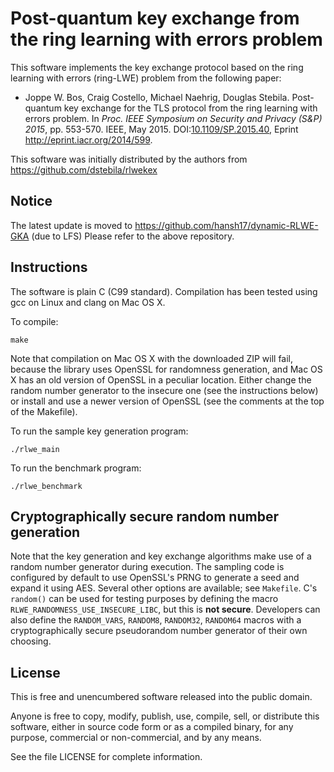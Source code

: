 Post-quantum key exchange from the ring learning with errors problem
====================================================================

This software implements the key exchange protocol based on the ring learning with errors (ring-LWE) problem from the following paper:

* Joppe W. Bos, Craig Costello, Michael Naehrig, Douglas Stebila. Post-quantum key exchange for the TLS protocol from the ring learning with errors problem. In *Proc. IEEE Symposium on Security and Privacy (S&P) 2015*, pp. 553-570. IEEE, May 2015. DOI:[10.1109/SP.2015.40](http://dx.doi.org/10.1109/SP.2015.40), Eprint <http://eprint.iacr.org/2014/599>.

This software was initially distributed by the authors from <https://github.com/dstebila/rlwekex>


Notice
------------
The latest update is moved to https://github.com/hansh17/dynamic-RLWE-GKA (due to LFS)
Please refer to the above repository.

Instructions
------------
The software is plain C (C99 standard).  Compilation has been tested using gcc on Linux and clang on Mac OS X.

To compile:

	make

Note that compilation on Mac OS X with the downloaded ZIP will fail, because the library uses OpenSSL for randomness generation, and Mac OS X has an old version of OpenSSL in a peculiar location.  Either change the random number generator to the insecure one (see the instructions below) or install and use a newer version of OpenSSL (see the comments at the top of the Makefile).

To run the sample key generation program:

	./rlwe_main

To run the benchmark program:

	./rlwe_benchmark

Cryptographically secure random number generation
-------------------------------------------------
Note that the key generation and key exchange algorithms make use of a random number generator during execution.  The sampling code is configured by default to use OpenSSL's PRNG to generate a seed and expand it using AES.  Several other options are available; see `Makefile`.  C's `random()` can be used for testing purposes by defining the macro `RLWE_RANDOMNESS_USE_INSECURE_LIBC`, but this is **not secure**.  Developers can also define the `RANDOM_VARS`, `RANDOM8`, `RANDOM32`, `RANDOM64` macros with a cryptographically secure pseudorandom number generator of their own choosing.

License
-------
This is free and unencumbered software released into the public domain.

Anyone is free to copy, modify, publish, use, compile, sell, or distribute this software, either in source code form or as a compiled binary, for any purpose, commercial or non-commercial, and by any means.

See the file LICENSE for complete information.
